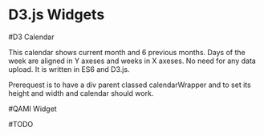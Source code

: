 # D3.js Widgets

#D3 Calendar

This calendar shows current month and 6 previous months. Days of the week are aligned in Y axeses and weeks in X axeses. No need for any data upload. It is written in ES6 and D3.js.

Prerequest is to have a div parent classed calendarWrapper and to set its height and width and calendar should work.

#QAMI Widget

#TODO
